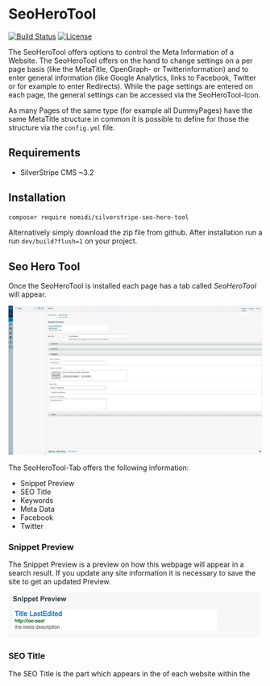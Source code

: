 # SeoHeroTool

[![Build Status](https://travis-ci.org/nomidi/silverstripe-seo-hero-tool.svg?branch=master)](https://travis-ci.org/nomidi/silverstripe-seo-hero-tool)
[![License](https://poser.pugx.org/nomidi/silverstripe-seo-hero-tool/license)](https://packagist.org/packages/nomidi/silverstripe-seo-hero-tool)

The SeoHeroTool offers options to control the Meta Information of a Website. The SeoHeroTool offers on the hand to change settings on a per page basis (like the MetaTitle, OpenGraph- or Twitterinformation) and to enter general information (like Google Analytics, links to Facebook, Twitter or for example to enter Redirects).
While the page settings are entered on each page, the general settings can be accessed via the SeoHeroTool-Icon.

As many Pages of the same type (for example all DummyPages) have the same MetaTitle structure in common it is possible to define for those the structure via the `config.yml` file.

## Requirements

- SilverStripe CMS ~3.2

## Installation

```sh
composer require nomidi/silverstripe-seo-hero-tool
```
Alternatively simply download the zip file from github.
After installation run a run `dev/build?flush=1` on your project.

## Seo Hero Tool

Once the SeoHeroTool is installed each page has a tab called *SeoHeroTool* will appear.

![](docs/images/seoherotool_tab.png)

The SeoHeroTool-Tab offers the following information:
- Snippet Preview
- SEO Title
- Keywords
- Meta Data
- Facebook
- Twitter

### Snippet Preview

The Snippet Preview is a preview on how this webpage will appear in a search result. If you update any site information it is necessary to save the site to get an updated Preview.

![](docs/images/snippet_preview.png)

### SEO Title

The SEO Title is the part which appears in the *<head>* of each website within the *<title>*-tag. By default this is the *Title* of the Website.

![](docs/images/seotitle.png)

It is possible to define the SEO Title via the *config.yml*-file. This is explained in the part [Creating default settings in the configuration](#define-title-for-page-types).
But it is also possible to set the SEO Title manually.
The order of appearance if the following:
- default Title
- Title from configuration
- Title entered via the SeoHeroTool

The SEO Title which is actually used is entered as placeholder. If this Page Type has a Title configuration then the Title from the configuration will be displayed below the SEO Title.

### Keywords

The Keywords section is just used in the Pro Version of the SeoHeroTools. The entered Keywords are used in the Analysis of the page. The *W*-Questions are right now just available in german in the Pro Version of the SeoHeroTools.

### Meta Data

Meta Data contains information regarding Meta Informations:
- Index
- Canonincal URL
- MetaDescription
- Google Schema Org Data

![](docs/images/metadata.png)

The MetaDescription is by default the first 140 Characters from the Content. From that everything until the last space will be removed so that no incomplete word will be shown.
The Meta Description can be overwritten.

If there is any [Schema Data for this page type defined](#define-schema-data-for-page-types) this will be displayed under Google Schema Org Data.
The preview will also show any errors in case that a field can not be resolved (for example missing field).


### Facebook

Under Facebook you will find all information regarding the sharing of this site on Facebook. This information will be parsed in the OpenGraph Format on the Website.

![](docs/images/facebook.png)
The Facebook Title is by default the same as the *SEO Title*.
The MetaDescription is by default the MetaDescription.
The Type of Site is by default `website`. This can be configured via the `SeoHeroToolDataObject`.
If the Type of Site is set via the configuration it can be overwritten for a specific page. In order to so please select a different Type and check the box *overturn config setting*.

### Twitter

Under Twitter you will find all information regarding the sharing of this site on Twitter. This information will be parsed in Twitters own format.

![](docs/images/twitter.png)

The Twitter Title is by default the same as the *SEO Title*.
The MetaDescription is by default the MetaDescription.

## Creating default settings in the configuration
### Define Title for Page Types

This defination takes place in the `mysite/_config/config.yml'.

``` yml
SeoHeroToolDataObject:
  Page:
    Title:
      - $Title # reads the field Title
      - $LastEdited # reads the date from the field LastEdited
    WithoutSpace: false # defines that all entries above are separated by a space
  TestPage:
    Title:
      - $Title # reads the field Title
      - " at " # just the string " at "
      - $LastEdited # the date from the field LastEdited
      - $MyTest() # the value of the method MyTest within the class TestPage
      - $TestObject.Title # The title of the Has_One Connection with TestObject
    DateFormat: SpecialFormat # Each Datefield shall be formated in a special format
    DateFormatting: d/m # each datefield will be output just by date and month (you can use here the normal php date values)
    WithoutSpace: true # no space between entries
    SiteConfigTitle: true # the title from the SiteConfig will be attached ( default false)
    FBType: article # The og:type for this site will be article (default website)
```

This configuration will result in the following:
All Pages with the Type of Page will have a MetaTitle which consist of the `Title`of the Page followed by a blank followed by the date of the `lastEdit` of the Page. If the title of this page is `Home` and the date of the last edit is `2017-04-30 10:13:12` this will result in the MetaTitle `Home 30/04/2017`. By default all datefields will be output by the Silverstripe `date()`-function.

All Pages with the Type of TestPage will have a more complex MetaTitle. These Pages have no blank character between each entry.
`$Title` works as in the example above. `" at "` adds just these characters directly after the value of `$Title`.
`$MyTest` runs the method MyTest in the class TestPage. Keep in mind that this method needs a return value.
`$TestObject.Title` returns the `Title`from the has_one connection with `TestObject`.
`DateFormat` can have the following values: Nice, Year, Nice24 and SpecialFormat. Except SpecialFormat the other values uses the default Silverstripe functions to format the date.
If the DateFormat is SpecialFormat, then the field DateFormatting will be used. Here the configuration which would be used for the Silverstripe Date Format method is allowed. d/m will result in the day followed by the month.
`WithoutSpace: true` defines that no blank will be entered between each entry.
`SiteConfigTitle: true` defines that the Title from the SiteConfig will be added at the end.
`FBType: artice` defines, that all sites of the type TestPage will have as og:type the value of `article`. The default value here is `website`.

#### Important to know
 - It is not possible to define has-many or many-many connections directly. To do so please create a method in your class which returns the wanted value and use then the method via `$myMethodName()`.
 - When a page type is configured via the `config.yml` it can be overwritten in the backend. Information in the backend always overwrites the configuration setting.
 - When you do a change to the `config.yml` remember to do a `dev/build?flush=1` afterwards to apply the new settings.

### Define schema data for Page Types

With the SeoHeroTool it is possible to define for page types a json schema which will always be part of the website.
This defination takes place in the `mysite/_config/config.yml'.

```yml
SeoHeroToolSchemaDataObject:
  LocationPage:
    @type: "Test"
    address:
      @type: "PostalAddress"
      addressLocality: $DummyObject.Title
      postalCode: "12345"
      streetAddress: $getStreet()
    name: $Title
    telephone: "XXX XXX"
    email: "mail@example.com"
```
The above configuration will result in the following output.
``` json
<script type="application/ld+json">
 {
   "@type": "Test",
   "address": {
       "@type": "PostalAddress",
       "addressLocality": "London",
       "postalCode": "12345",
       "streetAddress": "John Doe Avenue 1"
   },
   "name": "Dummy Page Title",
   "telephone": "01234 23234234",
   "email": "mail@exampl.com"
}
 </script>
```

The Configuration of the SeoHeroToolSchemaDataObject is quite similar to the configuration of the SeoHeroToolDataObject.
You can use normal strings by entering them simply. To use variables of a class just enter them with a starting *$*.
A Has-One connection can be represented by a starting *$* followed by the name of the Has-One connection. Add then the Variabe separated by a dot.
Methods of the class can be accessed a starting *$* and an ending *()*. To access the public Method *getStreet()* from the class LocationPage simply enter `$getStreet()`.

#### Important to know
 - It is not possible to define has-many, many-many and similar relationships directly. For this please write a method which returns the correct value.
 - The output of the json configuration of this website can be viewed in the backend. Simply on a page which has a configuration switch to the SeoHeroTool-tab and open the MetaData.
 - If there is *any* error in the configuration you will also see this in the backend.
 - After a change in the `config.yml` please do not forget to run a `dev/build?flush=1`.

# General settings

Under General Settings the following options can be configured:
- Google Analytics
- Schema.org Company
- Robots and .htaccess Editor

## Google Analytics

Google Analytics allows an easy integration of Google Analytics into the website.

![](docs/images/googleanalytics.png)

*Activate when Site is in Mode* defines in which environment mode Google Analytics should be active. The possible values are *dev*, *live*, *test*, *All*. *All* covers all environment modes.
Directly above the field you will see if the current environment mode matches the choosen selection. Keep in mind that this setting just updates after you hit save.

## Schema Org Company

Schema Org Company allows to enter directly in the backend some information about the company. This information is meant mainly for search engines and will be used by them.
It is also possible in the Tab *Opening Hours* to define the Opening Hours. This is especially useful for buisnesses which have stores like restaurants or shops.
In the last Tab *Social Links* information about the used Social Networks can be entered (see Social Media channels).
This information will be used in the Schema Org JSON Object but will also be used for example in the Social Loop.

### Social Media channels

![](docs/images/sociallinks.png)

Each Social Link contains of the following Information:
- Name
- Link
- Username
- Iconname
- Display in Social Loop
- Sorting

The *Name* can either be choosen from the selection or entered manually if the Network is not in the list.
The *Link* should be the complete http-Link.
*Username* is necessary for example for Twitter as this will also be displayed in the Twitter Meta Data.
*Iconname* is useful if in the Social Loop there should be the possiblity to add this as classname.
*Make available in Social Loop Function* defines if this Network will be displayed in the `$SocialLoop` Function.
*Sorting in Social Loop* defines the position in the Social Loop. See for more on this *Social Media Loop*.

#### Social Media Loop

If you want to loop all Social Media Channels which are entered and have the option do be displayed in a loop this can be achieved by looping `$SocialLoop`. By default it will return the Social Media Channel in order of their *Sort*-value ascending. But this can easily be changed with the Silverstripe methods. To loop the Social Media Channel in ascending Order by Name simply do the following loop:
```
<% loop $SocialLoop(Name,ASC) %>
$Title<br/>
<% end_loop %>
```
This will display all Social Media Channel-Titles with the option *Make available in Social Loop Function* in ascending order sorted by the Name.

## Robots and .htaccess Editor

The Robots and .htaccess Editor allows right now just the insertion of 301-Redirect Links. New 301-Redirects will be tested for reasonabless but keep in mind that it is possible to break the website with this tool. So just experienced Users should use this.

# Todo

- add own icon for SeoHeroTool Settings
- Beautify General Settings structure so that it needs less clicks
- add more functionality to the Robots and .htaccess Editor
- add configuration setting to enable/disable Robots and .htaccess Editor

To add your own Feature Request please use the [Github Issues for this project](https://github.com/nomidi/silverstripe-seo-hero-tool/issues)
